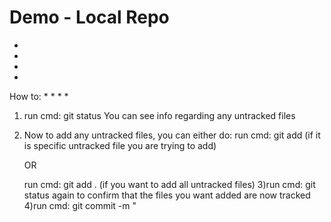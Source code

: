 # Demo - Local Repo
-
-
-
-
How to:
*
*
*
*
1) run cmd:  git status
You can see info regarding any untracked files
2) Now to add any untracked files, you can either do:
	run cmd: git add <filename> (if it is specific untracked file you are trying to add)
    	
	OR

	run cmd: git add . (if you want to add all untracked files)
3)run cmd: git status again to confirm that the files you want added are now tracked
4)run cmd: git commit -m "<title of commit>" -m "<desc of commit>"

At this point you would want to push this into Github, but before you can you need to establish the repo on Github

5)Create repo on github

6)Get the SSH key

7) run cmd git remote add origin <SSH key>

8) run cmd: git remote -v (this allows you to see any remote repositories that you have connected) to this repo

9) now you can run cmd: git push origin main

10) to set a default directory to push to:
	run cmd: git push -u origin main


## Now we are branching

git branch - shows you all the existing branches
git checkout -b <branch name> creates a new branch
git checkout <branch name> puts you on the branch

